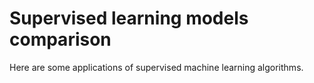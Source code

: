 # Supervised learning models comparison

Here are some applications of supervised machine learning algorithms.
